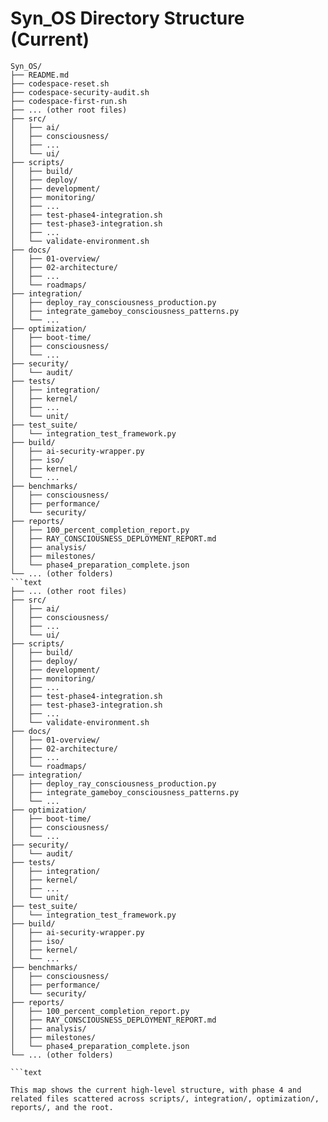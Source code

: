 # Syn_OS Directory Structure (Current)

```text
Syn_OS/
├── README.md
├── codespace-reset.sh
├── codespace-security-audit.sh
├── codespace-first-run.sh
├── ... (other root files)
├── src/
│   ├── ai/
│   ├── consciousness/
│   ├── ...
│   └── ui/
├── scripts/
│   ├── build/
│   ├── deploy/
│   ├── development/
│   ├── monitoring/
│   ├── ...
│   ├── test-phase4-integration.sh
│   ├── test-phase3-integration.sh
│   ├── ...
│   └── validate-environment.sh
├── docs/
│   ├── 01-overview/
│   ├── 02-architecture/
│   ├── ...
│   └── roadmaps/
├── integration/
│   ├── deploy_ray_consciousness_production.py
│   ├── integrate_gameboy_consciousness_patterns.py
│   └── ...
├── optimization/
│   ├── boot-time/
│   ├── consciousness/
│   └── ...
├── security/
│   └── audit/
├── tests/
│   ├── integration/
│   ├── kernel/
│   ├── ...
│   └── unit/
├── test_suite/
│   └── integration_test_framework.py
├── build/
│   ├── ai-security-wrapper.py
│   ├── iso/
│   ├── kernel/
│   └── ...
├── benchmarks/
│   ├── consciousness/
│   ├── performance/
│   └── security/
├── reports/
│   ├── 100_percent_completion_report.py
│   ├── RAY_CONSCIOUSNESS_DEPLOYMENT_REPORT.md
│   ├── analysis/
│   ├── milestones/
│   └── phase4_preparation_complete.json
└── ... (other folders)
```text
├── ... (other root files)
├── src/
│   ├── ai/
│   ├── consciousness/
│   ├── ...
│   └── ui/
├── scripts/
│   ├── build/
│   ├── deploy/
│   ├── development/
│   ├── monitoring/
│   ├── ...
│   ├── test-phase4-integration.sh
│   ├── test-phase3-integration.sh
│   ├── ...
│   └── validate-environment.sh
├── docs/
│   ├── 01-overview/
│   ├── 02-architecture/
│   ├── ...
│   └── roadmaps/
├── integration/
│   ├── deploy_ray_consciousness_production.py
│   ├── integrate_gameboy_consciousness_patterns.py
│   └── ...
├── optimization/
│   ├── boot-time/
│   ├── consciousness/
│   └── ...
├── security/
│   └── audit/
├── tests/
│   ├── integration/
│   ├── kernel/
│   ├── ...
│   └── unit/
├── test_suite/
│   └── integration_test_framework.py
├── build/
│   ├── ai-security-wrapper.py
│   ├── iso/
│   ├── kernel/
│   └── ...
├── benchmarks/
│   ├── consciousness/
│   ├── performance/
│   └── security/
├── reports/
│   ├── 100_percent_completion_report.py
│   ├── RAY_CONSCIOUSNESS_DEPLOYMENT_REPORT.md
│   ├── analysis/
│   ├── milestones/
│   └── phase4_preparation_complete.json
└── ... (other folders)

```text

This map shows the current high-level structure, with phase 4 and related files scattered across scripts/, integration/, optimization/, reports/, and the root.
